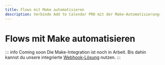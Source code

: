 ```yaml
---
title: Flows mit Make automatisieren
description: Verbinde Add to Calendar PRO mit der Make-Automatisierungsplattform. Offizielle Integration kommt bald, nutze Webhooks in der Zwischenzeit.
---
```


# Flows mit Make automatisieren

::: info Coming soon
Die Make-Integration ist noch in Arbeit. Bis dahin kannst du unsere integrierte [Webhook-Lösung](/de/automation-integration/webhooks) nutzen.
:::